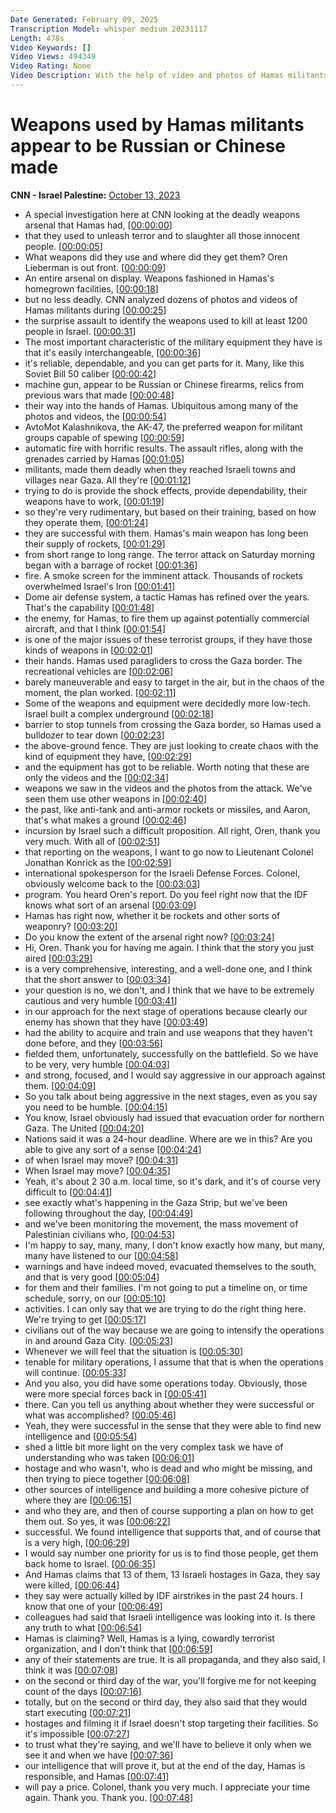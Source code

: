```yaml
---
Date Generated: February 09, 2025
Transcription Model: whisper medium 20231117
Length: 478s
Video Keywords: []
Video Views: 494349
Video Rating: None
Video Description: With the help of video and photos of Hamas militants, CNN was able to identify where the weapons used by Hamas to carry out attacks inside Israel came from. CNN's Oren Liebermann reports. CNN's Erin Burnett discusses with Israel Defense Forces spokesperson Jonathan Conricus. #CNN #News
---
```


# Weapons used by Hamas militants appear to be Russian or Chinese made
**CNN - Israel Palestine:** [October 13, 2023](https://www.youtube.com/watch?v=Cyp03W2SXyc)
*  A special investigation here at CNN looking at the deadly weapons arsenal that Hamas had, [[00:00:00](https://www.youtube.com/watch?v=Cyp03W2SXyc&t=0.0s)]
*  that they used to unleash terror and to slaughter all those innocent people. [[00:00:05](https://www.youtube.com/watch?v=Cyp03W2SXyc&t=5.44s)]
*  What weapons did they use and where did they get them? Oren Lieberman is out front. [[00:00:09](https://www.youtube.com/watch?v=Cyp03W2SXyc&t=9.76s)]
*  An entire arsenal on display. Weapons fashioned in Hamas's homegrown facilities, [[00:00:18](https://www.youtube.com/watch?v=Cyp03W2SXyc&t=18.64s)]
*  but no less deadly. CNN analyzed dozens of photos and videos of Hamas militants during [[00:00:25](https://www.youtube.com/watch?v=Cyp03W2SXyc&t=25.6s)]
*  the surprise assault to identify the weapons used to kill at least 1200 people in Israel. [[00:00:31](https://www.youtube.com/watch?v=Cyp03W2SXyc&t=31.36s)]
*  The most important characteristic of the military equipment they have is that it's easily interchangeable, [[00:00:36](https://www.youtube.com/watch?v=Cyp03W2SXyc&t=36.800000000000004s)]
*  it's reliable, dependable, and you can get parts for it. Many, like this Soviet Bill 50 caliber [[00:00:42](https://www.youtube.com/watch?v=Cyp03W2SXyc&t=42.24s)]
*  machine gun, appear to be Russian or Chinese firearms, relics from previous wars that made [[00:00:48](https://www.youtube.com/watch?v=Cyp03W2SXyc&t=48.88s)]
*  their way into the hands of Hamas. Ubiquitous among many of the photos and videos, the [[00:00:54](https://www.youtube.com/watch?v=Cyp03W2SXyc&t=54.32s)]
*  AvtoMot Kalashnikova, the AK-47, the preferred weapon for militant groups capable of spewing [[00:00:59](https://www.youtube.com/watch?v=Cyp03W2SXyc&t=59.28s)]
*  automatic fire with horrific results. The assault rifles, along with the grenades carried by Hamas [[00:01:05](https://www.youtube.com/watch?v=Cyp03W2SXyc&t=65.28s)]
*  militants, made them deadly when they reached Israeli towns and villages near Gaza. All they're [[00:01:12](https://www.youtube.com/watch?v=Cyp03W2SXyc&t=72.96000000000001s)]
*  trying to do is provide the shock effects, provide dependability, their weapons have to work, [[00:01:19](https://www.youtube.com/watch?v=Cyp03W2SXyc&t=79.12s)]
*  so they're very rudimentary, but based on their training, based on how they operate them, [[00:01:24](https://www.youtube.com/watch?v=Cyp03W2SXyc&t=84.32s)]
*  they are successful with them. Hamas's main weapon has long been their supply of rockets, [[00:01:29](https://www.youtube.com/watch?v=Cyp03W2SXyc&t=89.44s)]
*  from short range to long range. The terror attack on Saturday morning began with a barrage of rocket [[00:01:36](https://www.youtube.com/watch?v=Cyp03W2SXyc&t=96.08s)]
*  fire. A smoke screen for the imminent attack. Thousands of rockets overwhelmed Israel's Iron [[00:01:41](https://www.youtube.com/watch?v=Cyp03W2SXyc&t=101.52s)]
*  Dome air defense system, a tactic Hamas has refined over the years. That's the capability [[00:01:48](https://www.youtube.com/watch?v=Cyp03W2SXyc&t=108.56s)]
*  the enemy, for Hamas, to fire them up against potentially commercial aircraft, and that I think [[00:01:54](https://www.youtube.com/watch?v=Cyp03W2SXyc&t=114.72s)]
*  is one of the major issues of these terrorist groups, if they have those kinds of weapons in [[00:02:01](https://www.youtube.com/watch?v=Cyp03W2SXyc&t=121.92s)]
*  their hands. Hamas used paragliders to cross the Gaza border. The recreational vehicles are [[00:02:06](https://www.youtube.com/watch?v=Cyp03W2SXyc&t=126.4s)]
*  barely maneuverable and easy to target in the air, but in the chaos of the moment, the plan worked. [[00:02:11](https://www.youtube.com/watch?v=Cyp03W2SXyc&t=131.76s)]
*  Some of the weapons and equipment were decidedly more low-tech. Israel built a complex underground [[00:02:18](https://www.youtube.com/watch?v=Cyp03W2SXyc&t=138.24s)]
*  barrier to stop tunnels from crossing the Gaza border, so Hamas used a bulldozer to tear down [[00:02:23](https://www.youtube.com/watch?v=Cyp03W2SXyc&t=143.68s)]
*  the above-ground fence. They are just looking to create chaos with the kind of equipment they have, [[00:02:29](https://www.youtube.com/watch?v=Cyp03W2SXyc&t=149.04000000000002s)]
*  and the equipment has got to be reliable. Worth noting that these are only the videos and the [[00:02:34](https://www.youtube.com/watch?v=Cyp03W2SXyc&t=154.48000000000002s)]
*  weapons we saw in the videos and the photos from the attack. We've seen them use other weapons in [[00:02:40](https://www.youtube.com/watch?v=Cyp03W2SXyc&t=160.72s)]
*  the past, like anti-tank and anti-armor rockets or missiles, and Aaron, that's what makes a ground [[00:02:46](https://www.youtube.com/watch?v=Cyp03W2SXyc&t=166.32s)]
*  incursion by Israel such a difficult proposition. All right, Oren, thank you very much. With all of [[00:02:51](https://www.youtube.com/watch?v=Cyp03W2SXyc&t=171.84s)]
*  that reporting on the weapons, I want to go now to Lieutenant Colonel Jonathan Konrick as the [[00:02:59](https://www.youtube.com/watch?v=Cyp03W2SXyc&t=179.6s)]
*  international spokesperson for the Israeli Defense Forces. Colonel, obviously welcome back to the [[00:03:03](https://www.youtube.com/watch?v=Cyp03W2SXyc&t=183.84s)]
*  program. You heard Oren's report. Do you feel right now that the IDF knows what sort of an arsenal [[00:03:09](https://www.youtube.com/watch?v=Cyp03W2SXyc&t=189.92000000000002s)]
*  Hamas has right now, whether it be rockets and other sorts of weaponry? [[00:03:20](https://www.youtube.com/watch?v=Cyp03W2SXyc&t=200.4s)]
*  Do you know the extent of the arsenal right now? [[00:03:24](https://www.youtube.com/watch?v=Cyp03W2SXyc&t=204.48s)]
*  Hi, Oren. Thank you for having me again. I think that the story you just aired [[00:03:29](https://www.youtube.com/watch?v=Cyp03W2SXyc&t=209.84s)]
*  is a very comprehensive, interesting, and a well-done one, and I think that the short answer to [[00:03:34](https://www.youtube.com/watch?v=Cyp03W2SXyc&t=214.72s)]
*  your question is no, we don't, and I think that we have to be extremely cautious and very humble [[00:03:41](https://www.youtube.com/watch?v=Cyp03W2SXyc&t=221.36s)]
*  in our approach for the next stage of operations because clearly our enemy has shown that they have [[00:03:49](https://www.youtube.com/watch?v=Cyp03W2SXyc&t=229.12s)]
*  had the ability to acquire and train and use weapons that they haven't done before, and they [[00:03:56](https://www.youtube.com/watch?v=Cyp03W2SXyc&t=236.4s)]
*  fielded them, unfortunately, successfully on the battlefield. So we have to be very, very humble [[00:04:03](https://www.youtube.com/watch?v=Cyp03W2SXyc&t=243.12s)]
*  and strong, focused, and I would say aggressive in our approach against them. [[00:04:09](https://www.youtube.com/watch?v=Cyp03W2SXyc&t=249.51999999999998s)]
*  So you talk about being aggressive in the next stages, even as you say you need to be humble. [[00:04:15](https://www.youtube.com/watch?v=Cyp03W2SXyc&t=255.12s)]
*  You know, Israel obviously had issued that evacuation order for northern Gaza. The United [[00:04:20](https://www.youtube.com/watch?v=Cyp03W2SXyc&t=260.64s)]
*  Nations said it was a 24-hour deadline. Where are we in this? Are you able to give any sort of a sense [[00:04:24](https://www.youtube.com/watch?v=Cyp03W2SXyc&t=264.88s)]
*  of when Israel may move? [[00:04:31](https://www.youtube.com/watch?v=Cyp03W2SXyc&t=271.84000000000003s)]
*  When Israel may move? [[00:04:35](https://www.youtube.com/watch?v=Cyp03W2SXyc&t=275.92s)]
*  Yeah, it's about 2 30 a.m. local time, so it's dark, and it's of course very difficult to [[00:04:41](https://www.youtube.com/watch?v=Cyp03W2SXyc&t=281.12s)]
*  see exactly what's happening in the Gaza Strip, but we've been following throughout the day, [[00:04:49](https://www.youtube.com/watch?v=Cyp03W2SXyc&t=289.04s)]
*  and we've been monitoring the movement, the mass movement of Palestinian civilians who, [[00:04:53](https://www.youtube.com/watch?v=Cyp03W2SXyc&t=293.52s)]
*  I'm happy to say, many, many, I don't know exactly how many, but many, many have listened to our [[00:04:58](https://www.youtube.com/watch?v=Cyp03W2SXyc&t=298.96s)]
*  warnings and have indeed moved, evacuated themselves to the south, and that is very good [[00:05:04](https://www.youtube.com/watch?v=Cyp03W2SXyc&t=304.32s)]
*  for them and their families. I'm not going to put a timeline on, or time schedule, sorry, on our [[00:05:10](https://www.youtube.com/watch?v=Cyp03W2SXyc&t=310.0s)]
*  activities. I can only say that we are trying to do the right thing here. We're trying to get [[00:05:17](https://www.youtube.com/watch?v=Cyp03W2SXyc&t=317.84s)]
*  civilians out of the way because we are going to intensify the operations in and around Gaza City. [[00:05:23](https://www.youtube.com/watch?v=Cyp03W2SXyc&t=323.6s)]
*  Whenever we will feel that the situation is [[00:05:30](https://www.youtube.com/watch?v=Cyp03W2SXyc&t=330.48s)]
*  tenable for military operations, I assume that that is when the operations will continue. [[00:05:33](https://www.youtube.com/watch?v=Cyp03W2SXyc&t=333.92s)]
*  And you also, you did have some operations today. Obviously, those were more special forces back in [[00:05:41](https://www.youtube.com/watch?v=Cyp03W2SXyc&t=341.6s)]
*  there. Can you tell us anything about whether they were successful or what was accomplished? [[00:05:46](https://www.youtube.com/watch?v=Cyp03W2SXyc&t=346.48s)]
*  Yeah, they were successful in the sense that they were able to find new intelligence and [[00:05:54](https://www.youtube.com/watch?v=Cyp03W2SXyc&t=354.56s)]
*  shed a little bit more light on the very complex task we have of understanding who was taken [[00:06:01](https://www.youtube.com/watch?v=Cyp03W2SXyc&t=361.12s)]
*  hostage and who wasn't, who is dead and who might be missing, and then trying to piece together [[00:06:08](https://www.youtube.com/watch?v=Cyp03W2SXyc&t=368.96s)]
*  other sources of intelligence and building a more cohesive picture of where they are [[00:06:15](https://www.youtube.com/watch?v=Cyp03W2SXyc&t=375.52s)]
*  and who they are, and then of course supporting a plan on how to get them out. So yes, it was [[00:06:22](https://www.youtube.com/watch?v=Cyp03W2SXyc&t=382.96s)]
*  successful. We found intelligence that supports that, and of course that is a very high, [[00:06:29](https://www.youtube.com/watch?v=Cyp03W2SXyc&t=389.2s)]
*  I would say number one priority for us is to find those people, get them back home to Israel. [[00:06:35](https://www.youtube.com/watch?v=Cyp03W2SXyc&t=395.2s)]
*  And Hamas claims that 13 of them, 13 Israeli hostages in Gaza, they say were killed, [[00:06:44](https://www.youtube.com/watch?v=Cyp03W2SXyc&t=404.0s)]
*  they say were actually killed by IDF airstrikes in the past 24 hours. I know that one of your [[00:06:49](https://www.youtube.com/watch?v=Cyp03W2SXyc&t=409.03999999999996s)]
*  colleagues had said that Israeli intelligence was looking into it. Is there any truth to what [[00:06:54](https://www.youtube.com/watch?v=Cyp03W2SXyc&t=414.56s)]
*  Hamas is claiming? Well, Hamas is a lying, cowardly terrorist organization, and I don't think that [[00:06:59](https://www.youtube.com/watch?v=Cyp03W2SXyc&t=419.28000000000003s)]
*  any of their statements are true. It is all propaganda, and they also said, I think it was [[00:07:08](https://www.youtube.com/watch?v=Cyp03W2SXyc&t=428.4s)]
*  on the second or third day of the war, you'll forgive me for not keeping count of the days [[00:07:16](https://www.youtube.com/watch?v=Cyp03W2SXyc&t=436.24s)]
*  totally, but on the second or third day, they also said that they would start executing [[00:07:21](https://www.youtube.com/watch?v=Cyp03W2SXyc&t=441.2s)]
*  hostages and filming it if Israel doesn't stop targeting their facilities. So it's impossible [[00:07:27](https://www.youtube.com/watch?v=Cyp03W2SXyc&t=447.52s)]
*  to trust what they're saying, and we'll have to believe it only when we see it and when we have [[00:07:36](https://www.youtube.com/watch?v=Cyp03W2SXyc&t=456.0s)]
*  our intelligence that will prove it, but at the end of the day, Hamas is responsible, and Hamas [[00:07:41](https://www.youtube.com/watch?v=Cyp03W2SXyc&t=461.91999999999996s)]
*  will pay a price. Colonel, thank you very much. I appreciate your time again. Thank you. Thank you. [[00:07:48](https://www.youtube.com/watch?v=Cyp03W2SXyc&t=468.88s)]
